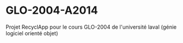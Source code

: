 GLO-2004-A2014
==============

Projet RecyclApp pour le cours GLO-2004 de l'université laval (génie logiciel orienté objet)
